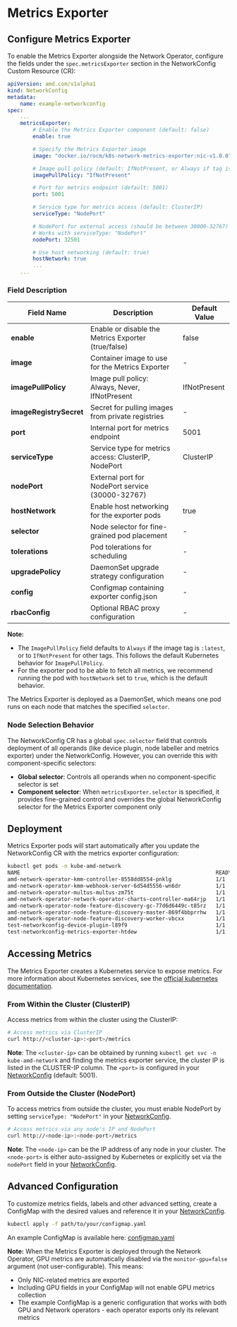 # Metrics Exporter

## Configure Metrics Exporter

To enable the Metrics Exporter alongside the Network Operator, configure the fields under the `spec.metricsExporter` section in the NetworkConfig Custom Resource (CR):

```yaml
apiVersion: amd.com/v1alpha1
kind: NetworkConfig
metadata:
    name: example-networkconfig
spec:
    ...
    metricsExporter:
        # Enable the Metrics Exporter component (default: false)
        enable: true

        # Specify the Metrics Exporter image
        image: "docker.io/rocm/k8s-network-metrics-exporter:nic-v1.0.0"

        # Image pull policy (default: IfNotPresent, or Always if tag is :latest)
        imagePullPolicy: "IfNotPresent"

        # Port for metrics endpoint (default: 5001)
        port: 5001

        # Service type for metrics access (default: ClusterIP)
        serviceType: "NodePort"

        # NodePort for external access (should be between 30000-32767)
        # Works with serviceType: "NodePort"
        nodePort: 32501

        # Use host networking (default: true)
        hostNetwork: true
        ...
    ...
```

### Field Description

| Field Name              | Description                                                  | Default Value      |
|-------------------------|--------------------------------------------------------------|--------------------|
| **enable**              | Enable or disable the Metrics Exporter (true/false)          | false              |
| **image**               | Container image to use for the Metrics Exporter              | -                  |
| **imagePullPolicy**     | Image pull policy: Always, Never, IfNotPresent               | IfNotPresent       |
| **imageRegistrySecret** | Secret for pulling images from private registries            | -                  |
| **port**                | Internal port for metrics endpoint                           | 5001               |
| **serviceType**         | Service type for metrics access: ClusterIP, NodePort         | ClusterIP          |
| **nodePort**            | External port for NodePort service (30000-32767)             |                    |
| **hostNetwork**         | Enable host networking for the exporter pods                 | true               |
| **selector**            | Node selector for fine-grained pod placement                 | -                  |
| **tolerations**         | Pod tolerations for scheduling                               | -                  |
| **upgradePolicy**       | DaemonSet upgrade strategy configuration                     | -                  |
| **config**              | Configmap containing exporter config.json                    | -                  |
| **rbacConfig**          | Optional RBAC proxy configuration                            | -                  |

**Note:**
- The `ImagePullPolicy` field defaults to `Always` if the image tag is `:latest`, or to `IfNotPresent` for other tags. This follows the default Kubernetes behavior for `ImagePullPolicy`.
- For the exporter pod to be able to fetch all metrics, we recommend running the pod with `hostNetwork` set to `true`, which is the default behavior.

The Metrics Exporter is deployed as a DaemonSet, which means one pod runs on each node that matches the specified `selector`. 

### Node Selection Behavior

The NetworkConfig CR has a global `spec.selector` field that controls deployment of all operands (like device plugin, node labeller and metrics exporter) under the NetworkConfig. However, you can override this with component-specific selectors:

- **Global selector**: Controls all operands when no component-specific selector is set
- **Component selector**: When `metricsExporter.selector` is specified, it provides fine-grained control and overrides the global NetworkConfig selector for the Metrics Exporter component only 

## Deployment

Metrics Exporter pods will start automatically after you update the NetworkConfig CR with the metrics exporter configuration:

```bash
kubectl get pods -n kube-amd-network
NAME                                                              READY   STATUS    RESTARTS   AGE
amd-network-operator-kmm-controller-8558dd8554-pnklg              1/1     Running   0          23s
amd-network-operator-kmm-webhook-server-6d54d5556-wn6dr           1/1     Running   0          23s
amd-network-operator-multus-multus-zm75t                          1/1     Running   0          23s
amd-network-operator-network-operator-charts-controller-ma64rjp   1/1     Running   0          23s
amd-network-operator-node-feature-discovery-gc-77d6d6449c-t85rz   1/1     Running   0          23s
amd-network-operator-node-feature-discovery-master-869f4bbprrhw   1/1     Running   0          23s
amd-network-operator-node-feature-discovery-worker-vbcxx          1/1     Running   0          23s
test-networkconfig-device-plugin-l89f9                            1/1     Running   0          8s
test-networkconfig-metrics-exporter-htdew                         1/1     Running   0          8s
```

## Accessing Metrics

The Metrics Exporter creates a Kubernetes service to expose metrics. For more information about Kubernetes services, see the [official kubernetes documentation](https://kubernetes.io/docs/concepts/services-networking/service/).

### From Within the Cluster (ClusterIP)
Access metrics from within the cluster using the ClusterIP:

```bash
# Access metrics via ClusterIP
curl http://<cluster-ip>:<port>/metrics
```

**Note**: The `<cluster-ip>` can be obtained by running `kubectl get svc -n kube-amd-network` and finding the metrics exporter service,  the cluster IP is listed in the CLUSTER-IP column. The `<port>` is configured in your [NetworkConfig](#configure-metrics-exporter) (default: 5001).

### From Outside the Cluster (NodePort)
To access metrics from outside the cluster, you must enable NodePort by setting `serviceType: "NodePort"` in your [NetworkConfig](#configure-metrics-exporter).

```bash
# Access metrics via any node's IP and NodePort
curl http://<node-ip>:<node-port>/metrics
```

**Note**: The `<node-ip>` can be the IP address of any node in your cluster. The `<node-port>` is either auto-assigned by Kubernetes or explicitly set via the `nodePort` field in your [NetworkConfig](#configure-metrics-exporter).

## Advanced Configuration

To customize metrics fields, labels and other advanced setting, create a ConfigMap with the desired values and reference it in your [NetworkConfig](#configure-metrics-exporter).

```bash
kubectl apply -f path/to/your/configmap.yaml
```

An example ConfigMap is available here: [configmap.yaml](https://github.com/ROCm/device-metrics-exporter/blob/main/example/configmap.yaml)

**Note:** When the Metrics Exporter is deployed through the Network Operator, GPU metrics are automatically disabled via the `monitor-gpu=false` argument (not user-configurable). This means:
- Only NIC-related metrics are exported
- Including GPU fields in your ConfigMap will not enable GPU metrics collection  
- The example ConfigMap is a generic configuration that works with both GPU and Network operators - each operator exports only its relevant metrics
